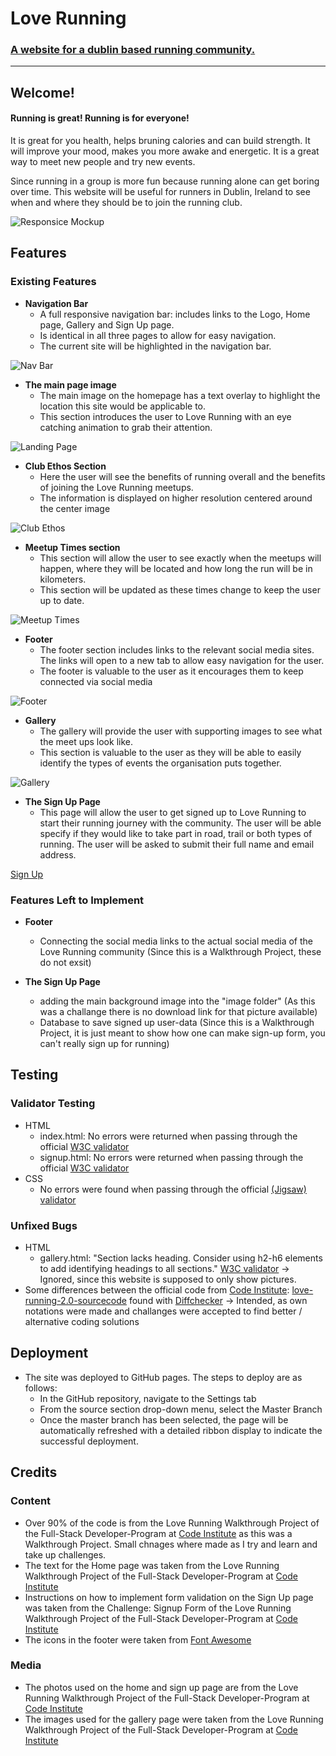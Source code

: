 
# Love Running

### [A website for a dublin based running community.](https://androsde.github.io/love-running/)

<hr>

## Welcome!

#### Running is great! Running is for everyone!
It is great for you health, helps bruning calories and can build strength.
It will improve your mood, makes you more awake and energetic.
It is a great way to meet new people and try new events.

Since running in a group is more fun because running alone can get boring over time.
This website will be useful for runners in Dublin, Ireland to see when and where they should be to join the running club.
<br>

![Responsice Mockup](https://github.com/lucyrush/readme-template/blob/master/media/love_running_mockup.png)

## Features

### Existing Features

- __Navigation Bar__
  - A full responsive navigation bar: includes links to the Logo, Home page, Gallery and Sign Up page.
  - Is identical in all three pages to allow for easy navigation.
  - The current site will be highlighted in the navigation bar.

![Nav Bar](https://github.com/lucyrush/readme-template/blob/master/media/love_running_nav.png)

- __The main page image__
  - The main image on the homepage has a text overlay to highlight the location this site would be applicable to.
  - This section introduces the user to Love Running with an eye catching animation to grab their attention.

![Landing Page](https://github.com/lucyrush/readme-template/blob/master/media/love_running_landing.png)

- __Club Ethos Section__
  - Here the user will see the benefits of running overall and the benefits of joining the Love Running meetups.
  - The information is displayed on higher resolution centered around the center image

![Club Ethos](https://github.com/lucyrush/readme-template/blob/master/media/love_running_ethos.png)

- __Meetup Times section__
  - This section will allow the user to see exactly when the meetups will happen, where they will be located and how long the run will be in kilometers. 
  - This section will be updated as these times change to keep the user up to date. 

![Meetup Times](https://github.com/lucyrush/readme-template/blob/master/media/love_running_times.png)

- __Footer__
  - The footer section includes links to the relevant social media sites. The links will open to a new tab to allow easy navigation for the user. 
  - The footer is valuable to the user as it encourages them to keep connected via social media

![Footer](https://github.com/lucyrush/readme-template/blob/master/media/love_running_footer.png)

- __Gallery__
  - The gallery will provide the user with supporting images to see what the meet ups look like. 
  - This section is valuable to the user as they will be able to easily identify the types of events the organisation puts together. 

![Gallery](https://github.com/lucyrush/readme-template/blob/master/media/love_running_gallery.png)

- __The Sign Up Page__
  - This page will allow the user to get signed up to Love Running to start their running journey with the community. The user will be able specify if they would like to take part in road, trail or both types of running. The user will be asked to submit their full name and email address. 

[Sign Up](https://github.com/lucyrush/readme-template/blob/master/media/love_running_signup.png)

### Features Left to Implement

- __Footer__
  - Connecting the social media links to the actual social media of the Love Running community (Since this is a Walkthrough Project, these do not exsit)

- __The Sign Up Page__
  - adding the main background image into the "image folder" (As this was a challange there is no download link for that picture available)
  - Database to save signed up user-data (Since this is a Walkthrough Project, it is just meant to show how one can make sign-up form, you can't really sign up for running)

## Testing 

### Validator Testing 
- HTML
  - index.html: No errors were returned when passing through the official [W3C validator](https://validator.w3.org/#validate_by_input)
  - signup.html: No errors were returned when passing through the official [W3C validator](https://validator.w3.org/#validate_by_input)
- CSS
  - No errors were found when passing through the official [(Jigsaw) validator](https://jigsaw.w3.org/css-validator/)

### Unfixed Bugs
- HTML
  - gallery.html: "Section lacks heading. Consider using h2-h6 elements to add identifying headings to all sections." [W3C validator](https://validator.w3.org/#validate_by_input)
    -> Ignored, since this website is supposed to only show pictures.
    <br>
- Some differences between the official code from [Code Institute](https://codeinstitute.net): [love-running-2.0-sourcecode](https://github.com/Code-Institute-Solutions/love-running-2.0-sourcecode/tree/main/01-getting-set-up/01-getting-set-up) found with [Diffchecker](https://www.diffchecker.com/#)
  -> Intended, as own notations were made and challanges were accepted to find better / alternative coding solutions

## Deployment

- The site was deployed to GitHub pages. The steps to deploy are as follows: 
  - In the GitHub repository, navigate to the Settings tab 
  - From the source section drop-down menu, select the Master Branch
  - Once the master branch has been selected, the page will be automatically refreshed with a detailed ribbon display to indicate the successful deployment.

## Credits

### Content 

- Over 90% of the code is from the Love Running Walkthrough Project of the Full-Stack Developer-Program at [Code Institute](https://codeinstitute.net) as this was a Walkthrough Project. Small chnages where made as I try and learn and take up challenges.
- The text for the Home page was taken from the Love Running Walkthrough Project of the Full-Stack Developer-Program at [Code Institute](https://codeinstitute.net)
- Instructions on how to implement form validation on the Sign Up page was taken from the Challenge: Signup Form of the Love Running Walkthrough Project of the Full-Stack Developer-Program at [Code Institute](https://codeinstitute.net)
- The icons in the footer were taken from [Font Awesome](https://fontawesome.com/)

### Media
- The photos used on the home and sign up page are from the Love Running Walkthrough Project of the Full-Stack Developer-Program at [Code Institute](https://codeinstitute.net)
- The images used for the gallery page were taken from the Love Running Walkthrough Project of the Full-Stack Developer-Program at [Code Institute](https://codeinstitute.net)